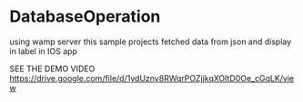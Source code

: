 # DatabaseOperation
using wamp server this sample projects fetched data from json and display in label in IOS app

SEE THE DEMO VIDEO
https://drive.google.com/file/d/1ydUzny8RWqrPOZjjkqXOItD0Oe_cGqLK/view
